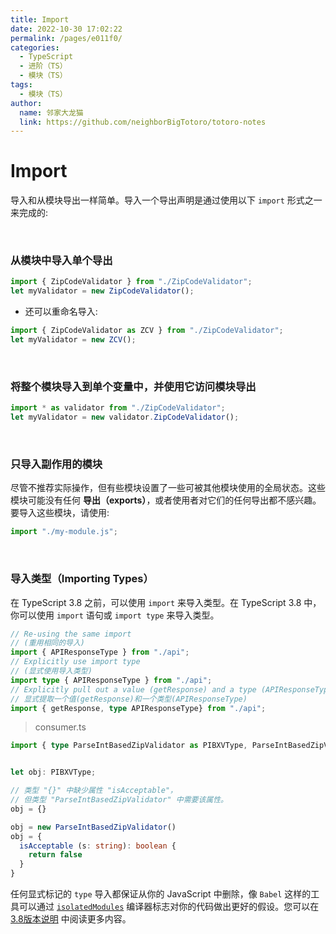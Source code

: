 ```yaml
---
title: Import
date: 2022-10-30 17:02:22
permalink: /pages/e011f0/
categories:
  - TypeScript
  - 进阶（TS）
  - 模块（TS）
tags:
  - 模块（TS）
author: 
  name: 邻家大龙猫
  link: https://github.com/neighborBigTotoro/totoro-notes
---
```




# Import


导入和从模块导出一样简单。导入一个导出声明是通过使用以下 `import` 形式之一来完成的:


<br>


### 从模块中导入单个导出

``` ts
import { ZipCodeValidator } from "./ZipCodeValidator";
let myValidator = new ZipCodeValidator();
```

- 还可以重命名导入:
``` ts
import { ZipCodeValidator as ZCV } from "./ZipCodeValidator";
let myValidator = new ZCV();
```


<br>


### 将整个模块导入到单个变量中，并使用它访问模块导出

``` ts
import * as validator from "./ZipCodeValidator";
let myValidator = new validator.ZipCodeValidator();
```


<br>


### 只导入副作用的模块

尽管不推荐实际操作，但有些模块设置了一些可被其他模块使用的全局状态。这些模块可能没有任何 **导出（exports）**，或者使用者对它们的任何导出都不感兴趣。要导入这些模块，请使用:
``` ts
import "./my-module.js";
```


<br>


### 导入类型（Importing Types）

在 TypeScript 3.8 之前，可以使用 `import` 来导入类型。在 TypeScript 3.8 中，你可以使用 `import` 语句或 `import type` 来导入类型。

``` ts
// Re-using the same import
// (重用相同的导入)
import { APIResponseType } from "./api";
// Explicitly use import type
// (显式使用导入类型)
import type { APIResponseType } from "./api";
// Explicitly pull out a value (getResponse) and a type (APIResponseType) 
// 显式提取一个值(getResponse)和一个类型(APIResponseType)
import { getResponse, type APIResponseType} from "./api";
```

> consumer.ts
``` ts
import { type ParseIntBasedZipValidator as PIBXVType, ParseIntBasedZipValidator } from  './parseIntBasedZipCodeValidator'


let obj: PIBXVType;

// 类型 "{}" 中缺少属性 "isAcceptable"，
// 但类型 "ParseIntBasedZipValidator" 中需要该属性。
obj = {}

obj = new ParseIntBasedZipValidator()
obj = {
  isAcceptable (s: string): boolean {
    return false
  }
}
```

任何显式标记的 `type` 导入都保证从你的 JavaScript 中删除，像 `Babel` 这样的工具可以通过 [`isolatedModules`](https://www.typescriptlang.org/tsconfig#isolatedModules) 编译器标志对你的代码做出更好的假设。您可以在  [3.8版本说明](https://devblogs.microsoft.com/typescript/announcing-typescript-3-8-beta/#type-only-imports-exports) 中阅读更多内容。